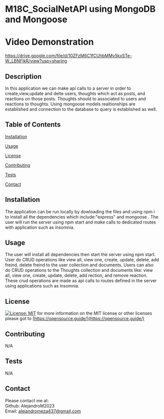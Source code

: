 # M18C_SocialNetAPI using MongoDB and Mongoose

# Video Demonstration

  https://drive.google.com/file/d/10ZFzM6C1fCUhbMMv5kxSTe-W_LBNFlkR/view?usp=sharing
  
## Description

  In this application we can make api calls to a server in order to create,view,update and delte users, thoughts which act as posts, and reactions on those posts. Thoughts should to associated to users and reactions to thoughts. Using mongoose models realtionships are established and connection to the database to query is established as well.



## Table of Contents

  [Installation](#installation)

  [Usage](#usage)

  [License](#license)

  [Contributing](#contributing)

  [Tests](#tests)

  [Contact](#tests)


## Installation

  The application can be run locally by dowloading the files and using npm i to install all the dependencies which include:"express" and mongoose . The user will run the server using npm start and make calls to dedicated routes with application such as insomnia.


## Usage

  The user will install all dependencies then start the server using npm start. User do CRUD operations like view all, view one, create, update, delete, add freind, delete freind to the user collection and documents. Users can also do CRUD operations to the Thoughts collection and documents like: view all, view one, create, update, delete, add rection, and remove reaction. These crud operations are made as api calls to routes defined in the server using applications such as insomnia.
## License
  
[![License: MIT](https://img.shields.io/badge/License-MIT-yellow.svg)](https://opensource.org/licenses/MIT) for more information on the MIT license or other licenses please got to [https://opensource.guide/](https://opensource.guide/)

## Contributing

  N/A

## Tests

  N/A

## Contact

  Please contact me at:\
Github: AlejandroM2023\
 Email: alejandromeza437@gmail.com
  

